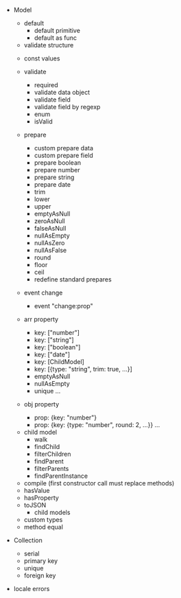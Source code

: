 - Model
    + default
        + default primitive
        + default as func
    
    - validate structure

    + const values

    + validate
        + required
        + validate data object
        + validate field
        + validate field by regexp
        + enum
        + isValid

    + prepare
        + custom prepare data
        + custom prepare field
        + prepare boolean
        + prepare number
        + prepare string
        + prepare date
        + trim
        + lower
        + upper
        + emptyAsNull
        + zeroAsNull
        + falseAsNull
        + nullAsEmpty
        + nullAsZero
        + nullAsFalse
        + round
        + floor
        + ceil
        + redefine standard prepares
    
    + event change
        + event "change:prop"

    - arr property
        + key: ["number"]
        + key: ["string"]
        - key: ["boolean"]
        - key: ["date"]
        - key: [ChildModel]
        - key: [{type: "string", trim: true, ...}]
        + emptyAsNull
        + nullAsEmpty
        - unique
        ...
    
    - obj property
        - prop: {key: "number"}
        - prop: {key: {type: "number", round: 2, ...}}
        ...

    + child model
        + walk
        + findChild
        + filterChildren
        + findParent
        + filterParents
        + findParentInstance

    - compile (first constructor call must replace methods)
    + hasValue
    + hasProperty
    + toJSON
        - child models

    - custom types
    - method equal
    
- Collection
    - serial
    - primary key
    - unique
    - foreign key

- locale errors